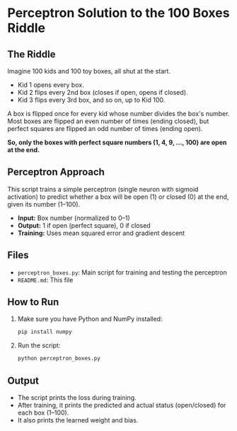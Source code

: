 # Perceptron Solution to the 100 Boxes Riddle

## The Riddle

Imagine 100 kids and 100 toy boxes, all shut at the start.
- Kid 1 opens every box.
- Kid 2 flips every 2nd box (closes if open, opens if closed).
- Kid 3 flips every 3rd box, and so on, up to Kid 100.

A box is flipped once for every kid whose number divides the box's number. Most boxes are flipped an even number of times (ending closed), but perfect squares are flipped an odd number of times (ending open).

**So, only the boxes with perfect square numbers (1, 4, 9, ..., 100) are open at the end.**

## Perceptron Approach

This script trains a simple perceptron (single neuron with sigmoid activation) to predict whether a box will be open (1) or closed (0) at the end, given its number (1–100).

- **Input:** Box number (normalized to 0–1)
- **Output:** 1 if open (perfect square), 0 if closed
- **Training:** Uses mean squared error and gradient descent

## Files
- `perceptron_boxes.py`: Main script for training and testing the perceptron
- `README.md`: This file

## How to Run

1. Make sure you have Python and NumPy installed:
   ```bash
   pip install numpy
   ```
2. Run the script:
   ```bash
   python perceptron_boxes.py
   ```

## Output
- The script prints the loss during training.
- After training, it prints the predicted and actual status (open/closed) for each box (1–100).
- It also prints the learned weight and bias.
